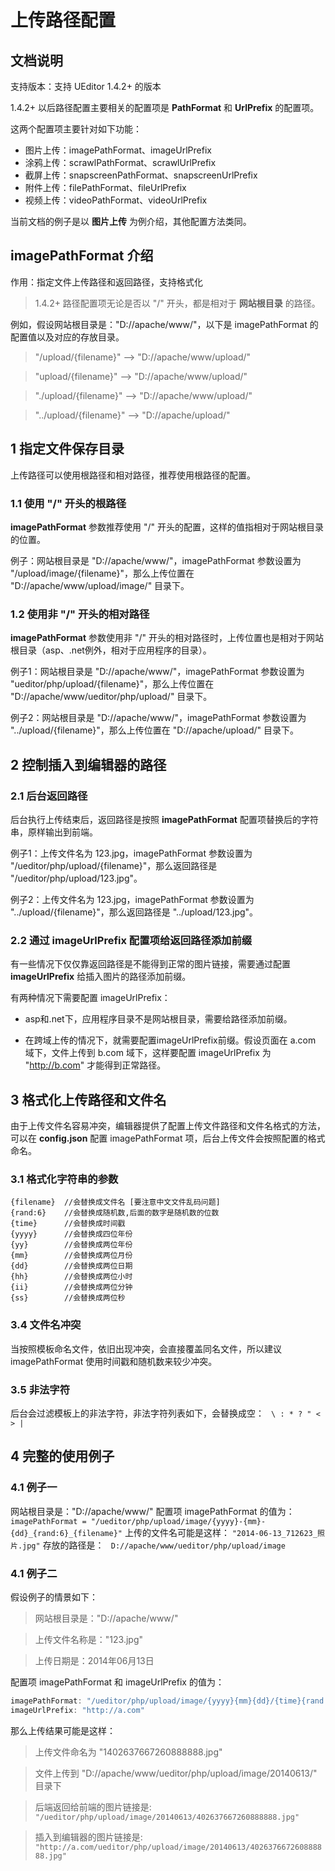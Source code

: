 # 上传路径配置

## 文档说明

支持版本：支持 UEditor 1.4.2+ 的版本

1.4.2+ 以后路径配置主要相关的配置项是 **PathFormat** 和 **UrlPrefix** 的配置项。

这两个配置项主要针对如下功能：

- 图片上传：imagePathFormat、imageUrlPrefix
- 涂鸦上传：scrawlPathFormat、scrawlUrlPrefix
- 截屏上传：snapscreenPathFormat、snapscreenUrlPrefix
- 附件上传：filePathFormat、fileUrlPrefix
- 视频上传：videoPathFormat、videoUrlPrefix

当前文档的例子是以 **图片上传** 为例介绍，其他配置方法类同。

## imagePathFormat 介绍

作用：指定文件上传路径和返回路径，支持格式化

> 1.4.2+ 路径配置项无论是否以 "/" 开头，都是相对于 **网站根目录** 的路径。

例如，假设网站根目录是："D://apache/www/"，以下是 imagePathFormat 的配置值以及对应的存放目录。

> "/upload/{filename}" --> "D://apache/www/upload/"

> "upload/{filename}" --> "D://apache/www/upload/"

> "./upload/{filename}" --> "D://apache/www/upload/"

> "../upload/{filename}" --> "D://apache/upload/"


## 1 指定文件保存目录

上传路径可以使用根路径和相对路径，推荐使用根路径的配置。

### 1.1 使用 "/" 开头的根路径

**imagePathFormat** 参数推荐使用 "/" 开头的配置，这样的值指相对于网站根目录的位置。

例子：网站根目录是 "D://apache/www/"，imagePathFormat 参数设置为 "/upload/image/{filename}"，那么上传位置在 "D://apache/www/upload/image/" 目录下。

### 1.2 使用非 "/" 开头的相对路径

**imagePathFormat** 参数使用非 "/" 开头的相对路径时，上传位置也是相对于网站根目录（asp、.net例外，相对于应用程序的目录）。

例子1：网站根目录是 "D://apache/www/"，imagePathFormat 参数设置为 "ueditor/php/upload/{filename}"，那么上传位置在 "D://apache/www/ueditor/php/upload/" 目录下。

例子2：网站根目录是 "D://apache/www/"，imagePathFormat 参数设置为 "../upload/{filename}"，那么上传位置在 "D://apache/upload/" 目录下。

## 2 控制插入到编辑器的路径

### 2.1 后台返回路径

后台执行上传结束后，返回路径是按照 **imagePathFormat** 配置项替换后的字符串，原样输出到前端。

例子1：上传文件名为 123.jpg，imagePathFormat 参数设置为 "/ueditor/php/upload/{filename}"，那么返回路径是 "/ueditor/php/upload/123.jpg"。

例子2：上传文件名为 123.jpg，imagePathFormat 参数设置为 "../upload/{filename}"，那么返回路径是 "../upload/123.jpg"。

### 2.2 通过 imageUrlPrefix 配置项给返回路径添加前缀

有一些情况下仅仅靠返回路径是不能得到正常的图片链接，需要通过配置 **imageUrlPrefix** 给插入图片的路径添加前缀。

有两种情况下需要配置 imageUrlPrefix：

- asp和.net下，应用程序目录不是网站根目录，需要给路径添加前缀。

- 在跨域上传的情况下，就需要配置imageUrlPrefix前缀。假设页面在 a.com 域下，文件上传到 b.com 域下，这样要配置 imageUrlPrefix 为 "http://b.com" 才能得到正常路径。

## 3 格式化上传路径和文件名

由于上传文件名容易冲突，编辑器提供了配置上传文件路径和文件名格式的方法，可以在 **config.json** 配置 imagePathFormat 项，后台上传文件会按照配置的格式命名。

### 3.1 格式化字符串的参数
```
{filename}  //会替换成文件名 [要注意中文文件乱码问题]
{rand:6}    //会替换成随机数,后面的数字是随机数的位数
{time}      //会替换成时间戳
{yyyy}      //会替换成四位年份
{yy}        //会替换成两位年份
{mm}        //会替换成两位月份
{dd}        //会替换成两位日期
{hh}        //会替换成两位小时
{ii}        //会替换成两位分钟
{ss}        //会替换成两位秒
```

### 3.4 文件名冲突
当按照模板命名文件，依旧出现冲突，会直接覆盖同名文件，所以建议 imagePathFormat 使用时间戳和随机数来较少冲突。

### 3.5 非法字符
后台会过滤模板上的非法字符，非法字符列表如下，会替换成空：
``` \ : * ? " < > |```

## 4 完整的使用例子

### 4.1 例子一

网站根目录是："D://apache/www/"
配置项 imagePathFormat 的值为：
``` imagePathFormat = "/ueditor/php/upload/image/{yyyy}-{mm}-{dd}_{rand:6}_{filename}" ```
上传的文件名可能是这样：
``` "2014-06-13_712623_照片.jpg" ```
存放的路径是：
``` D://apache/www/ueditor/php/upload/image```

### 4.1 例子二

假设例子的情景如下：

> 网站根目录是："D://apache/www/"

> 上传文件名称是："123.jpg"

> 上传日期是：2014年06月13日

配置项 imagePathFormat 和 imageUrlPrefix 的值为：
```javascript
imagePathFormat: "/ueditor/php/upload/image/{yyyy}{mm}{dd}/{time}{rand:6}",
imageUrlPrefix: "http://a.com"
```

那么上传结果可能是这样：

> 上传文件命名为 "1402637667260888888.jpg"

> 文件上传到 "D://apache/www/ueditor/php/upload/image/20140613/" 目录下

> 后端返回给前端的图片链接是:
``` "/ueditor/php/upload/image/20140613/402637667260888888.jpg"```

> 插入到编辑器的图片链接是:
``` "http://a.com/ueditor/php/upload/image/20140613/402637667260888888.jpg"```
